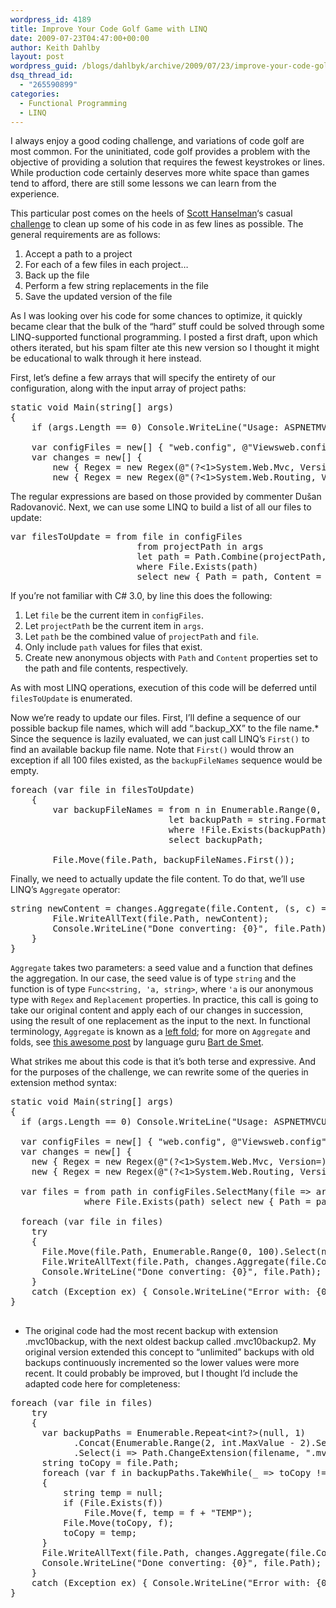 ```yaml
---
wordpress_id: 4189
title: Improve Your Code Golf Game with LINQ
date: 2009-07-23T04:47:00+00:00
author: Keith Dahlby
layout: post
wordpress_guid: /blogs/dahlbyk/archive/2009/07/23/improve-your-code-golf-game-with-linq.aspx
dsq_thread_id:
  - "265590899"
categories:
  - Functional Programming
  - LINQ
---
```

I always enjoy a good coding challenge, and variations of code golf are most common. For the uninitiated, code golf provides a problem with the objective of providing a solution that requires the fewest keystrokes or lines. While production code certainly deserves more white space than games tend to afford, there are still some lessons we can learn from the experience.

This particular post comes on the heels of [Scott Hanselman](http://www.hanselman.com/blog/)&#8216;s casual [challenge](http://www.hanselman.com/blog/CheesyASPNETMVCProjectUpgraderForVisualStudio2010Beta1.aspx "Cheesy ASP.NET MVC Project Upgrader for Visual Studio 2010 Beta 1") to clean up some of his code in as few lines as possible. The general requirements are as follows: 

  1. Accept a path to a project
  2. For each of a few files in each project&#8230;
  3. Back up the file
  4. Perform a few string replacements in the file
  5. Save the updated version of the file

As I was looking over his code for some chances to optimize, it quickly became clear that the bulk of the &#8220;hard&#8221; stuff could be solved through some LINQ-supported functional programming. I posted a first draft, upon which others iterated, but his spam filter ate this new version so I thought it might be educational to walk through it here instead.

First, let&#8217;s define a few arrays that will specify the entirety of our configuration, along with the input array of project paths: 

<pre>static void Main(string[] args)<br />{<br />    if (args.Length == 0) Console.WriteLine("Usage: ASPNETMVCUpgrader pathToProject1 [pathToProject2] [pathToProject3]");<br /><br />    var configFiles = new[] { "web.config", @"Viewsweb.config" };<br />    var changes = new[] {<br />        new { Regex = new Regex(@"(?&lt;1&gt;System.Web.Mvc, Version=)1.0(?&lt;2&gt;.0.0,)", RegexOptions.Compiled), Replacement = "${1}1.1${2}"},<br />        new { Regex = new Regex(@"(?&lt;1&gt;System.Web.Routing, Version=)3.5(?&lt;2&gt;.0.0,)", RegexOptions.Compiled), Replacement = "${1}4.0${2}"} };</pre>

The regular expressions are based on those provided by commenter Du&scaron;an Radovanović. Next, we can use some LINQ to build a list of all our files to update: 

<pre>var filesToUpdate = from file in configFiles<br />                        from projectPath in args<br />                        let path = Path.Combine(projectPath, file)<br />                        where File.Exists(path)<br />                        select new { Path = path, Content = File.ReadAllText(path) };</pre>

If you&#8217;re not familiar with C# 3.0, by line this does the following: 

  1. Let `file` be the current item in `configFiles`.
  2. Let `projectPath` be the current item in `args`.
  3. Let `path` be the combined value of `projectPath` and `file`.
  4. Only include `path` values for files that exist.
  5. Create new anonymous objects with `Path` and `Content` properties set to the path and file contents, respectively.

As with most LINQ operations, execution of this code will be deferred until `filesToUpdate` is enumerated.

Now we&#8217;re ready to update our files. First, I&#8217;ll define a sequence of our possible backup file names, which will add &#8220;.backup_XX&#8221; to the file name.* Since the sequence is lazily evaluated, we can just call LINQ&#8217;s `First()` to find an available backup file name. Note that `First()` would throw an exception if all 100 files existed, as the `backupFileNames` sequence would be empty. 

<pre>foreach (var file in filesToUpdate)<br />    {<br />        var backupFileNames = from n in Enumerable.Range(0, 100)<br />                              let backupPath = string.Format("{0}.backup_{1:00}", file.Path, n)<br />                              where !File.Exists(backupPath)<br />                              select backupPath;<br /><br />        File.Move(file.Path, backupFileNames.First());</pre>

Finally, we need to actually update the file content. To do that, we&#8217;ll use LINQ&#8217;s `Aggregate` operator: 

<pre>string newContent = changes.Aggregate(file.Content, (s, c) =&gt; c.Regex.Replace(s, c.Replacement));<br />        File.WriteAllText(file.Path, newContent);<br />        Console.WriteLine("Done converting: {0}", file.Path);<br />    }<br />}</pre>

`Aggregate` takes two parameters: a seed value and a function that defines the aggregation. In our case, the seed value is of type `string` and the function is of type `Func<string, 'a, string>`, where `'a` is our anonymous type with `Regex` and `Replacement` properties. In practice, this call is going to take our original content and apply each of our changes in succession, using the result of one replacement as the input to the next. In functional terminology, `Aggregate` is known as a [left fold](http://en.wikipedia.org/wiki/Fold_(higher-order_function) "Fold (higher-order function)"); for more on `Aggregate` and folds, see [this awesome post](http://community.bartdesmet.net/blogs/bart/archive/2008/08/17/folding-left-right-and-the-linq-aggregation-operator.aspx "Folding left, right and the LINQ aggregation operator") by language guru [Bart de Smet](http://community.bartdesmet.net/blogs/bart/default.aspx).
  
What strikes me about this code is that it&#8217;s both terse and expressive. And for the purposes of the challenge, we can rewrite some of the queries in extension method syntax: 

<pre>static void Main(string[] args)<br />{<br />  if (args.Length == 0) Console.WriteLine("Usage: ASPNETMVCUpgrader pathToProject1 [pathToProject2] [pathToProject3]");<br /><br />  var configFiles = new[] { "web.config", @"Viewsweb.config" };<br />  var changes = new[] {<br />    new { Regex = new Regex(@"(?&lt;1&gt;System.Web.Mvc, Version=)1.0(?&lt;2&gt;.0.0,)", RegexOptions.Compiled), Replacement = "${1}1.1${2}"},<br />    new { Regex = new Regex(@"(?&lt;1&gt;System.Web.Routing, Version=)3.5(?&lt;2&gt;.0.0,)", RegexOptions.Compiled), Replacement = "${1}4.0${2}"} };<br /><br />  var files = from path in configFiles.SelectMany(file =&gt; args, (file, arg) =&gt; Path.Combine(arg, file))<br />              where File.Exists(path) select new { Path = path, Content = File.ReadAllText(path) };<br /><br />  foreach (var file in files)<br />    try<br />    {<br />      File.Move(file.Path, Enumerable.Range(0, 100).Select(n =&gt; string.Format("{0}.backup_{1:00}", file.Path, n)).First(p =&gt; !File.Exists(p)));<br />      File.WriteAllText(file.Path, changes.Aggregate(file.Content, (s, c) =&gt; c.Regex.Replace(s, c.Replacement)));<br />      Console.WriteLine("Done converting: {0}", file.Path);<br />    }<br />    catch (Exception ex) { Console.WriteLine("Error with: {0}" + Environment.NewLine + "Exception: {1}", file.Path, ex.Message); }<br />}<br /><br /></pre>

* The original code had the most recent backup with extension .<span class="content">mvc10backup, with the next oldest backup called .mvc10backup2. My original version extended this concept to &#8220;unlimited&#8221; backups with old backups continuously incremented so the lower values were more recent. It could probably be improved, but I thought I&#8217;d include the adapted code here for completeness:</span>

<pre>foreach (var file in files)<br />    try<br />    {<br />      var backupPaths = Enumerable.Repeat&lt;int?&gt;(null, 1)<br />            .Concat(Enumerable.Range(2, int.MaxValue - 2).Select(i =&gt; (int?)i))<br />            .Select(i =&gt; Path.ChangeExtension(filename, ".mvc10backup" + i));<br />      string toCopy = file.Path;<br />      foreach (var f in backupPaths.TakeWhile(_ =&gt; toCopy != null))<br />      {<br />          string temp = null;<br />          if (File.Exists(f))<br />              File.Move(f, temp = f + "TEMP");<br />          File.Move(toCopy, f);<br />          toCopy = temp;<br />      }<br />      File.WriteAllText(file.Path, changes.Aggregate(file.Content, (s, c) =&gt; c.Regex.Replace(s, c.Replacement)));<br />      Console.WriteLine("Done converting: {0}", file.Path);<br />    }<br />    catch (Exception ex) { Console.WriteLine("Error with: {0}" + Environment.NewLine + "Exception: {1}", file.Path, ex.Message); }<br />}</pre>